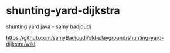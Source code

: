 shunting-yard-dijkstra
======================

shunting yard java - samy badjoudj

https://github.com/samyBadjoudj/old-playground/shunting-yard-dijkstra/wiki
